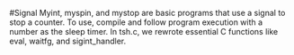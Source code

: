 #Signal
Myint, myspin, and mystop are basic programs that use a signal to stop a counter. To use, compile and follow program execution with a number as the sleep timer. In tsh.c, we rewrote essential C functions like eval, waitfg, and sigint_handler.
